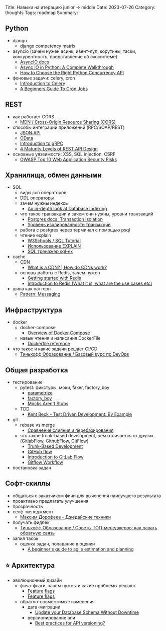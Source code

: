 Title: Навыки на итерацию junior -> middle
Date: 2023-07-26
Category: thoughts
Tags: roadmap
Summary:

## Python

- django
  - django competency matrix
- asyncio (зачем нужен асинк, ивент-луп, корутины, таски, конкурентность, представление об экосистеме)
  - [AsyncIO docs](https://docs.python.org/3/library/asyncio.html)
  - [Async IO in Python: A Complete Walkthrough](https://realpython.com/async-io-python/)
  - [How to Choose the Right Python Concurrency API](https://superfastpython.com/python-concurrency-choose-api/)
- фоновые задачи: celery, cron
  - [Introduction to Celery](https://docs.celeryq.dev/en/stable/getting-started/index.html)
  - [A Beginners Guide To Cron Jobs](https://ostechnix.com/a-beginners-guide-to-cron-jobs/)

## REST

- как работает CORS
  - [MDN / Cross-Origin Resource Sharing (CORS)](https://developer.mozilla.org/ru/docs/Web/HTTP/CORS)
- способы интеграции приложений (RPC/SOAP/REST)
  - [JSON:API](https://jsonapi.org/)
  - [OData](https://www.odata.org/)
  - [Introduction to gRPC](https://grpc.io/docs/what-is-grpc/introduction/)
  - [4 Maturity Levels of REST API Design](https://blog.restcase.com/4-maturity-levels-of-rest-api-design/)
- основные уязвимости: XSS, SQL injection, CSRF
  - [OWASP Top 10 Web Application Security Risks](https://owasp.org/www-project-top-ten/)

## Хранилища, обмен данными

- SQL
  - виды join операторов
  - DDL операторы
  - зачем нужны индексы
    - [An in-depth look at Database Indexing](https://www.freecodecamp.org/news/database-indexing-at-a-glance-bb50809d48bd/)
  - что такое транзакции и зачем они нужны, уровни транзакций
    - [Postgres docs: Transaction Isolation](https://www.postgresql.org/docs/current/transaction-iso.html)
    - [Уровень изолированности транзакций](https://ru.wikipedia.org/wiki/%D0%A3%D1%80%D0%BE%D0%B2%D0%B5%D0%BD%D1%8C_%D0%B8%D0%B7%D0%BE%D0%BB%D0%B8%D1%80%D0%BE%D0%B2%D0%B0%D0%BD%D0%BD%D0%BE%D1%81%D1%82%D0%B8_%D1%82%D1%80%D0%B0%D0%BD%D0%B7%D0%B0%D0%BA%D1%86%D0%B8%D0%B9)
  - работа с postgres через терминал с помощью psql
  - чтение explain
    - [W3Schools / SQL Tutorial](https://www.w3schools.com/sql/)
    - [Использование EXPLAIN](https://postgrespro.ru/docs/postgrespro/14/using-explain)
    - [SQL тренажер sql-ex](https://sql-ex.ru/)
- cache
  - CDN
    - [What is a CDN? | How do CDNs work?](https://www.cloudflare.com/en-ca/learning/cdn/what-is-a-cdn/)
  - основы работы с Redis, зачем нужен
    - [Getting started with Redis](https://redis.io/docs/getting-started/)
    - [Introduction to Redis (What it is, what are the use cases etc)](https://severalnines.com/blog/introduction-redis-what-it-what-are-use-cases-etc/)
- шина как паттерн
  - [Pattern: Messaging](https://microservices.io/patterns/communication-style/messaging.html)

## Инфраструктура

- docker
  - docker-compose
    - [Overview of Docker Compose](https://docs.docker.com/compose/)
  - навык чтения и написания DockerFile
    - [Dockerfile reference](https://docs.docker.com/engine/reference/builder/)
- что такое и какие задачи решает CI/CD
  - [Тинькофф Образование / Базовый курс по DevOps](https://edu.tcsbank.ru/course/326/program)

## Общая разработка

- тестирование
  - pytest: фикстуры, моки, faker, factory_boy
    - [parametrize](https://docs.pytest.org/en/6.2.x/parametrize.html)
    - [factory_boy](https://factoryboy.readthedocs.io/en/stable/)
    - [Mocks Aren't Stubs](https://martinfowler.com/articles/mocksArentStubs.html)
  - TDD
    - [Kent Beck - Test Driven Development: By Example](https://www.amazon.com/Test-Driven-Development-Kent-Beck/dp/0321146530)
- git
  - rebase vs merge
    - [Сравнение слияния и перебазирования](https://www.atlassian.com/ru/git/tutorials/merging-vs-rebasing)
  - что такое trunk-based development, чем отличается от других (GitlabFlow, GithubFlow, GitFlow)
    - [Trunk-Based Development](https://trunkbaseddevelopment.com/)
    - [GitHub flow](https://docs.github.com/en/get-started/quickstart/github-flow)
    - [Introduction to GitLab Flow](https://docs.gitlab.com/ee/topics/gitlab_flow.html)
    - [Gitflow Workflow](https://www.atlassian.com/ru/git/tutorials/comparing-workflows/gitflow-workflow)
- постановка задач

## Софт-скиллы

- общаться с заказчиком фичи для выяснения наилучшего результата
- проактивно предлагать улучшения
- прозрачность
- селф-менеджмент
  - [Максим Дорофеев - Джедайские техники](https://www.mann-ivanov-ferber.ru/books/dzhedajskie-texniki/)
- получать фидбек
  - [Тинькофф Образование / Советы ТОП-менеджеров: как давать обратную связь](https://edu.tinkoff.ru/all-activities/courses/stream/687b1f1e-460d-4cb7-a0eb-4e3845538884)
- запил тасок
  - оценка задач, попадание в оценки
    - [A beginner's guide to agile estimation and planning](https://endjin.com/blog/2019/02/a-beginners-guide-to-agile-estimation-and-planning)

## ⭐ Архитектура

- эволюционный дизайн
  - фича-флаги, зачем нужны и какие проблемы решают
    - [Feature flags](https://www.atlassian.com/continuous-delivery/principles/feature-flags)
    - [Feature flags](https://trunkbaseddevelopment.com/feature-flags/)
  - обратно-совместимые изменения
    - дата-миграции
      - [Update your Database Schema Without Downtime](https://thorben-janssen.com/update-database-schema-without-downtime/)
    - версионирование апи
      - [Best practices for API versioning?](https://stackoverflow.com/questions/389169/best-practices-for-api-versioning)
